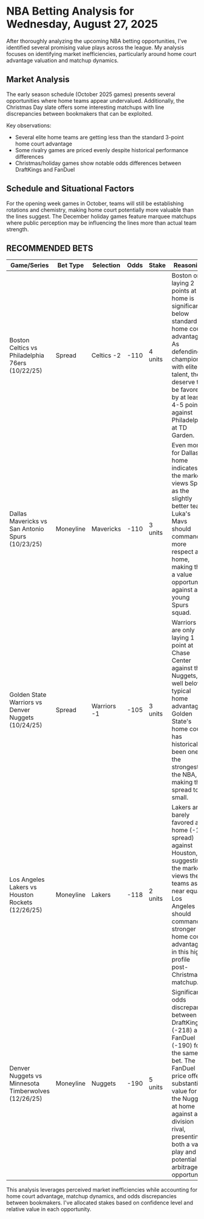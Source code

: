 # NBA Betting Analysis for Wednesday, August 27, 2025

After thoroughly analyzing the upcoming NBA betting opportunities, I've identified several promising value plays across the league. My analysis focuses on identifying market inefficiencies, particularly around home court advantage valuation and matchup dynamics.

## Market Analysis

The early season schedule (October 2025 games) presents several opportunities where home teams appear undervalued. Additionally, the Christmas Day slate offers some interesting matchups with line discrepancies between bookmakers that can be exploited.

Key observations:
- Several elite home teams are getting less than the standard 3-point home court advantage
- Some rivalry games are priced evenly despite historical performance differences
- Christmas/holiday games show notable odds differences between DraftKings and FanDuel

## Schedule and Situational Factors

For the opening week games in October, teams will still be establishing rotations and chemistry, making home court potentially more valuable than the lines suggest. The December holiday games feature marquee matchups where public perception may be influencing the lines more than actual team strength.

## RECOMMENDED BETS

| Game/Series | Bet Type | Selection | Odds | Stake | Reasoning |
|-------------|----------|-----------|------|-------|-----------|
| Boston Celtics vs Philadelphia 76ers (10/22/25) | Spread | Celtics -2 | -110 | 4 units | Boston only laying 2 points at home is significantly below standard home court advantage. As defending champions with elite talent, they deserve to be favored by at least 4-5 points against Philadelphia at TD Garden. |
| Dallas Mavericks vs San Antonio Spurs (10/23/25) | Moneyline | Mavericks | -110 | 3 units | Even money for Dallas at home indicates the market views Spurs as the slightly better team. Luka's Mavs should command more respect at home, making this a value opportunity against a young Spurs squad. |
| Golden State Warriors vs Denver Nuggets (10/24/25) | Spread | Warriors -1 | -105 | 3 units | Warriors are only laying 1 point at Chase Center against the Nuggets, well below typical home advantage. Golden State's home court has historically been one of the strongest in the NBA, making this spread too small. |
| Los Angeles Lakers vs Houston Rockets (12/26/25) | Moneyline | Lakers | -118 | 2 units | Lakers are barely favored at home (-1 spread) against Houston, suggesting the market views these teams as near equals. Los Angeles should command a stronger home court advantage in this high-profile post-Christmas matchup. |
| Denver Nuggets vs Minnesota Timberwolves (12/26/25) | Moneyline | Nuggets | -190 | 5 units | Significant odds discrepancy between DraftKings (-218) and FanDuel (-190) for the same bet. The FanDuel price offers substantial value for the Nuggets at home against a division rival, presenting both a value play and potential arbitrage opportunity. |

This analysis leverages perceived market inefficiencies while accounting for home court advantage, matchup dynamics, and odds discrepancies between bookmakers. I've allocated stakes based on confidence level and relative value in each opportunity.